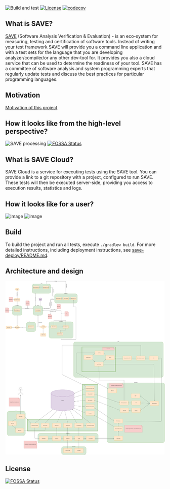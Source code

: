 ![Build and test](https://github.com/saveourtool/save-cloud/workflows/Build%20and%20test/badge.svg)
[![License](https://img.shields.io/github/license/saveourtool/save-cloud)](https://github.com/saveourtool/save-cloud/blob/master/LICENSE)
[![codecov](https://codecov.io/gh/saveourtool/save-cloud/branch/master/graph/badge.svg)](https://codecov.io/gh/saveourtool/save-cloud)

## What is SAVE?
[SAVE](https://github.com/saveourtool/save) (Software Analysis Verification & Evaluation) - is an eco-system for measuring, testing and certification of software tools. Instead of writing your test framework SAVE will provide you a command line application
and with a test sets for the language that you are developing analyzer/compiler/or any other dev-tool for. 
It provides you also a cloud service that can be used to determine the readiness of your tool. SAVE has a committee of software analysis and system programming experts
that regularly update tests and discuss the best practices for particular programming languages.

## Motivation
[Motivation of this project](info/SaveMotivation.md)

## How it looks like from the high-level perspective?
![SAVE processing](https://user-images.githubusercontent.com/58667063/146387903-24ba9c91-a2a3-45e7-a07a-cb7bc388e4aa.jpg)
[![FOSSA Status](https://app.fossa.com/api/projects/git%2Bgithub.com%2Fsaveourtool%2Fsave-cloud.svg?type=shield)](https://app.fossa.com/projects/git%2Bgithub.com%2Fsaveourtool%2Fsave-cloud?ref=badge_shield)

## What is SAVE Cloud?
SAVE Cloud is a service for executing tests using the SAVE tool. You can provide a link to a git repository with a project, configured to
run SAVE. These tests will then be executed server-side, providing you access to execution results, statistics and logs.

## How it looks like for a user?
![image](https://user-images.githubusercontent.com/58667063/138879509-39bfcf1d-aec7-405d-801b-15145217c0b0.png)
![image](https://user-images.githubusercontent.com/58667063/138879602-bc9836a8-bb93-4409-b01a-ef96907e4fd6.png)

## Build
To build the project and run all tests, execute `./gradlew build`. For more detailed instructions, including deployment instructions, see [save-deploy/README.md](save-deploy/README.md).

## Architecture and design
<img src="/save.svg" width="1024px"/>


## License
[![FOSSA Status](https://app.fossa.com/api/projects/git%2Bgithub.com%2Fsaveourtool%2Fsave-cloud.svg?type=large)](https://app.fossa.com/projects/git%2Bgithub.com%2Fsaveourtool%2Fsave-cloud?ref=badge_large)